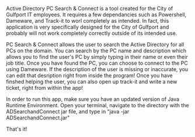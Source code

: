   Active Directory PC Search & Connect is a tool created for the City of Gulfport IT employees. It requires a few dependancies such as Powershell, Dameware, and Track-it to  worl completely as intended. In fact, this application is very specifically designed for the City of Gulfport and probably will not work completely correctly outside of its intended use. 

  PC Search & Connect allows the user to search the Active Directory for all PCs on the domain. You can search by the PC name and description which allows you to find the user's PC by simply typing in their name or even their job title. Once you have found the PC, you can choose to connect to the PC using Dameware. If the description of the user is missing or inaccurate, you can edit that desription right from inside the program! Once you have finshed helping the user, you can also open up track-it and write a new ticket, right from within the app!

  In order to run this app, make sure you have an updated version of Java Runtime Environment. Open your terminal, navigate to the directory with the ADSearchandConnect jar file, and type in "java -jar ADSearchandConnect.jar"

That's it! 
